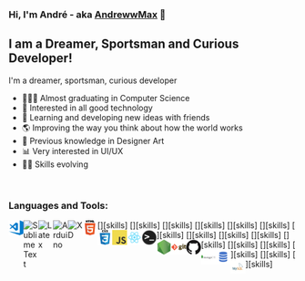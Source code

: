 ### Hi, I'm André - aka [AndrewwMax][website] 👋

<!-- [![Website](https://img.shields.io/website?label=andreww.dev.br&style=for-the-badge&url=https://andreww.dev.br)](https://andreww.dev.br) -->

## I am a Dreamer, Sportsman and Curious Developer!

I'm a dreamer, sportsman, curious developer
- 👨🏽‍🎓 Almost graduating in Computer Science
- 🔋 Interested in all good technology
- 👥 Learning and developing new ideas with friends
- 🌎 Improving the way you think about how the world works
- 🎨 Previous knowledge in Designer Art
- 📊 Very interested in UI/UX
- 🏋️‍♂️ Skills evolving

<!-- ### Connect with me:

[<img align="left" alt="andreww.dev.br" width="22px" src="https://raw.githubusercontent.com/iconic/open-iconic/master/svg/globe.svg" />][website]
-->

<br />

### Languages and Tools:

[<img align="left" alt="Visual Studio Code" width="26px" src="https://raw.githubusercontent.com/github/explore/80688e429a7d4ef2fca1e82350fe8e3517d3494d/topics/visual-studio-code/visual-studio-code.png" />][skills]
[<img align="left" alt="Sublime Text" width="26px" src="https://www.sublimehq.com/images/sublime_text.png" />][skills]
[<img align="left" alt="Latex" width="26px" src="https://upload.wikimedia.org/wikipedia/commons/9/92/LaTeX_logo.svg" />][skills]
[<img align="left" alt="Arduino" width="26px" src="https://cdn.arduino.cc/header-footer/prod/assets/headerLogo-arduino.svg" />][skills]
[<img align="left" alt="XD" width="26px" src="https://www.adobe.com/content/dam/cc/us/en/creative-cloud/xd.svg" />][skills]
[<img align="left" alt="HTML5" width="26px" src="https://raw.githubusercontent.com/github/explore/80688e429a7d4ef2fca1e82350fe8e3517d3494d/topics/html/html.png" />][skills]
[<img align="left" alt="CSS3" width="26px" src="https://raw.githubusercontent.com/github/explore/80688e429a7d4ef2fca1e82350fe8e3517d3494d/topics/css/css.png" />][skills]
[<img align="left" alt="JavaScript" width="26px" src="https://raw.githubusercontent.com/github/explore/80688e429a7d4ef2fca1e82350fe8e3517d3494d/topics/javascript/javascript.png" />][skills]
[<img align="left" alt="React" width="26px" src="https://raw.githubusercontent.com/github/explore/80688e429a7d4ef2fca1e82350fe8e3517d3494d/topics/react/react.png" />][skills]
[<img align="left" alt="Terminal" width="26px" src="https://raw.githubusercontent.com/github/explore/80688e429a7d4ef2fca1e82350fe8e3517d3494d/topics/terminal/terminal.png" />][skills]
[<img align="left" alt="Node.js" width="26px" src="https://raw.githubusercontent.com/github/explore/80688e429a7d4ef2fca1e82350fe8e3517d3494d/topics/nodejs/nodejs.png" />][skills]
[<img align="left" alt="Git" width="26px" src="https://raw.githubusercontent.com/github/explore/80688e429a7d4ef2fca1e82350fe8e3517d3494d/topics/git/git.png" />][skills]
[<img align="left" alt="GitHub" width="26px" src="https://raw.githubusercontent.com/github/explore/78df643247d429f6cc873026c0622819ad797942/topics/github/github.png" />][skills]
[<img align="left" alt="MongoDB" width="26px" src="https://raw.githubusercontent.com/github/explore/80688e429a7d4ef2fca1e82350fe8e3517d3494d/topics/mongodb/mongodb.png" />][skills]
[<img align="left" alt="SQL" width="26px" src="https://raw.githubusercontent.com/github/explore/80688e429a7d4ef2fca1e82350fe8e3517d3494d/topics/sql/sql.png" />][skills]
[<img align="left" alt="MySQL" width="26px" src="https://raw.githubusercontent.com/github/explore/80688e429a7d4ef2fca1e82350fe8e3517d3494d/topics/mysql/mysql.png" />][skills]

<br />
<br />

[website]: https://andreww.dev.br
[skill]: Skill

